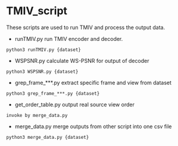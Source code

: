 # TMIV_script 
These scripts are used to run TMIV and process the output data.

- runTMIV.py
run TMIV encoder and decoder.
```
python3 runTMIV.py {dataset}
```
- WSPSNR.py
calculate WS-PSNR for output of decoder
```
python3 WSPSNR.py {dataset}
```
- grep_frame_***.py
extract specific frame and view from dataset
```
python3 grep_frame_***.py {dataset}
```
- get_order_table.py 
output real source view order 
```
invoke by merge_data.py
```

- merge_data.py
merge outputs from other script into one csv file 
```
python3 merge_data.py {dataset}
```